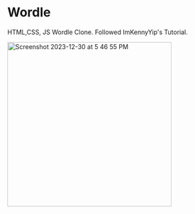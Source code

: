 # Wordle
HTML,CSS, JS Wordle Clone. Followed ImKennyYip's Tutorial.

<img width="370" alt="Screenshot 2023-12-30 at 5 46 55 PM" src="https://github.com/m-kabir02/Wordle/assets/97767575/8953b279-bc4c-4360-bd88-83a583fed2e0">
